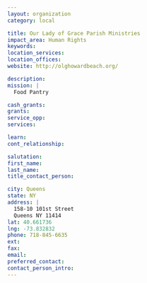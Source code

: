 ```yaml
---
layout: organization
category: local

title: Our Lady of Grace Parish Ministries
impact_area: Human Rights
keywords: 
location_services: 
location_offices: 
website: http://olghowardbeach.org/

description: 
mission: |
  Food Pantry

cash_grants: 
grants: 
service_opp: 
services: 

learn: 
cont_relationship: 

salutation: 
first_name: 
last_name: 
title_contact_person: 

city: Queens
state: NY
address: |
  158-10 101st Street     
  Queens NY 11414
lat: 40.661736
lng: -73.832832
phone: 718-845-6635
ext: 
fax: 
email: 
preferred_contact: 
contact_person_intro: 
---
```


